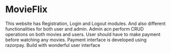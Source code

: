 # MovieFlix 
This website has Registration, Login and Logout modules.
And also different functionalities for both user and admin.
Admin acn perform CRUD operations on both movies and users.
User should have to make payment before watching any movies.
Payment interface is developed using razorpay.
Build with wonderful user interface
